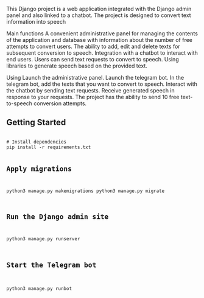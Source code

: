 This Django project is a web application integrated with the Django admin panel and also linked to a chatbot. The project is designed to convert text information into speech

Main functions
A convenient administrative panel for managing the contents of the application and database with information about the number of free attempts to convert users.
The ability to add, edit and delete texts for subsequent conversion to speech.
Integration with a chatbot to interact with end users.
Users can send text requests to convert to speech.
Using libraries to generate speech based on the provided text.

Using
Launch the administrative panel.
Launch the telegram bot.
In the telegram bot, add the texts that you want to convert to speech.
Interact with the chatbot by sending text requests.
Receive generated speech in response to your requests.
The project has the ability to send 10 free text-to-speech conversion attempts.


<section class="installation">
    <h2>Getting Started</h2>
    <pre>
<code>
# Install dependencies
pip install -r requirements.txt

# Apply migrations
python3 manage.py makemigrations
python3 manage.py migrate

# Run the Django admin site
python3 manage.py runserver

# Start the Telegram bot
python3 manage.py runbot
</code>
    </pre>
</section>
